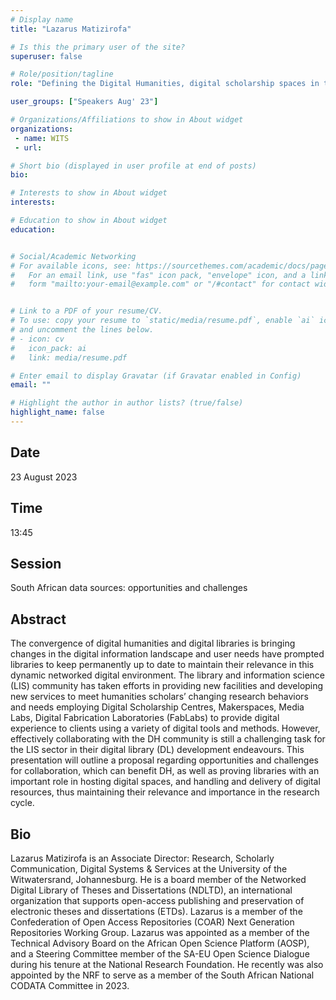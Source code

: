 ```yaml
---
# Display name
title: "Lazarus Matizirofa"

# Is this the primary user of the site?
superuser: false

# Role/position/tagline
role: "Defining the Digital Humanities, digital scholarship spaces in the South African Academic Libraries"

user_groups: ["Speakers Aug' 23"]

# Organizations/Affiliations to show in About widget
organizations:
 - name: WITS
 - url: 

# Short bio (displayed in user profile at end of posts)
bio: 

# Interests to show in About widget
interests: 

# Education to show in About widget
education:


# Social/Academic Networking
# For available icons, see: https://sourcethemes.com/academic/docs/page-builder/#icons
#   For an email link, use "fas" icon pack, "envelope" icon, and a link in the
#   form "mailto:your-email@example.com" or "/#contact" for contact widget.


# Link to a PDF of your resume/CV.
# To use: copy your resume to `static/media/resume.pdf`, enable `ai` icons in `params.toml`, 
# and uncomment the lines below.
# - icon: cv
#   icon_pack: ai
#   link: media/resume.pdf

# Enter email to display Gravatar (if Gravatar enabled in Config)
email: ""

# Highlight the author in author lists? (true/false)
highlight_name: false
---
```


## Date

23 August 2023

## Time

13:45

## Session

South African data sources: opportunities and challenges

## Abstract

The convergence of digital humanities and digital libraries is bringing changes in the digital information landscape and user needs have prompted libraries to keep permanently up to date to maintain their relevance in this dynamic networked digital environment.  The library and information science (LIS) community has taken efforts in providing new facilities and developing new services to meet humanities scholars’ changing research behaviors and needs employing Digital Scholarship Centres, Makerspaces, Media Labs, Digital Fabrication Laboratories (FabLabs) to provide digital experience to clients using a variety of digital tools and methods. However, effectively collaborating with the DH community is still a challenging task for the LIS sector in their digital library (DL) development endeavours. This presentation will outline a proposal regarding opportunities and challenges for collaboration, which can benefit DH, as well as proving libraries with an important role in hosting digital spaces, and handling and delivery of digital resources, thus maintaining their relevance and importance in the research cycle.

## Bio

Lazarus Matizirofa is an Associate Director: Research, Scholarly Communication, Digital Systems & Services at the University of the Witwatersrand, Johannesburg.  He is a board member of the Networked Digital Library of Theses and Dissertations (NDLTD), an international organization that supports open-access publishing and preservation of electronic theses and dissertations (ETDs).  Lazarus is a member of the Confederation of Open Access Repositories (COAR) Next Generation Repositories Working Group. Lazarus was appointed as a member of the Technical Advisory Board on the African Open Science Platform (AOSP), and a Steering Committee member of the SA-EU Open Science Dialogue during his tenure at the National Research Foundation. He recently was also appointed by the NRF to serve as a member of the South African National CODATA Committee in 2023.
